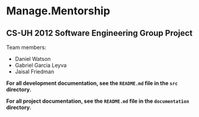 # Manage.Mentorship
## CS-UH 2012 Software Engineering Group Project

Team members:
- Daniel Watson
- Gabriel Garcia Leyva
- Jaisal Friedman

**For all development documentation, see the `README.md` file in the `src` directory.**

**For all project documentation, see the `README.md` file in the `documentation` directory.**

